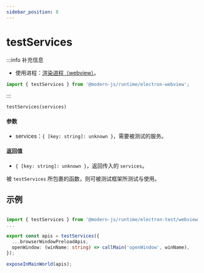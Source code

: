 ```yaml
---
sidebar_position: 8
---
```


# testServices

:::info 补充信息
* 使用进程：[渲染进程（webview）](/docs/guides/features/electron/basic#渲染进程)。

```ts
import { testServices } from '@modern-js/runtime/electron-webview';
```
:::

`testServices(services)`

#### 参数
- services：`{ [key: string]: unknown }`，需要被测试的服务。


#### 返回值
- `{ [key: string]: unknown }`，返回传入的 `services`。

被 `testServices` 所包裹的函数，则可被测试框架所测试与使用。

## 示例

```ts title='electron/preload/webview/index.ts'

import { testServices } from '@modern-js/runtime/electron-test/webview';
...

export const apis = testServices({
  ...browserWindowPreloadApis,
  openWindow: (winName: string) => callMain('openWindow', winName),
});

exposeInMainWorld(apis);

```
